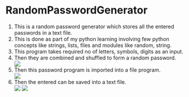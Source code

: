 

# RandomPasswordGenerator

<ol><li>This is a random password generator which stores all the entered passwords in a text file.</li>

<li>This is done as part of my python learning involving few python concepts like strings, lists, files and modules like random, string.</li>

<li>This program takes required no of letters, symbols, digits as an input.</li>

<li>Then they are combined and shuffled to form a random password.</li>
  <img src="https://user-images.githubusercontent.com/86519287/124020451-eebe3080-da07-11eb-9d4a-0b927069b8e9.png">

<li>Then this password program is imported into a file program.</li><img src="https://user-images.githubusercontent.com/86519287/124020462-f2ea4e00-da07-11eb-9bff-cdb7858d7148.png">


<li>Then the entered can be saved into a text file.</li>
  <img src="https://user-images.githubusercontent.com/86519287/124020391-d9e19d00-da07-11eb-891c-0b1bd15268a6.png">
  <img src="https://user-images.githubusercontent.com/86519287/124020431-e8c84f80-da07-11eb-9d5e-143558d30533.png">
</ol>

